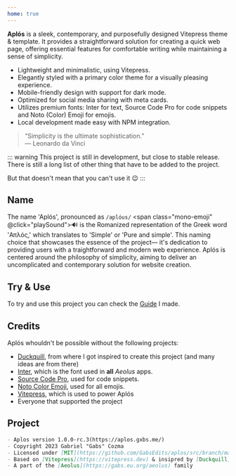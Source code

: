 ```yaml
---
home: true
---
```


**Aplós** is a sleek, contemporary, and purposefully designed Vitepress theme & template. It provides a straightforward solution for creating a quick web page, offering essential features for comfortable writing while maintaining a sense of simplicity.

- Lightweight and minimalistic, using Vitepress.
- Elegantly styled with a primary color theme for a visually pleasing experience.
- Mobile-friendly design with support for dark mode.
- Optimized for social media sharing with meta cards.
- Utilizes premium fonts: Inter for text, Source Code Pro for code snippets and Noto (Color) Emoji for emojis.
- Local development made easy with NPM integration.

> “Simplicity is the ultimate sophistication.”\
> — Leonardo da Vinci

::: warning
This project is still in development, but close to stable release. There is still a long list of other thing that have to be added to the project.

But that doesn't mean that you can't use it :wink:
:::

## Name

The name 'Aplós', pronounced as `/aplóus/` <span class="mono-emoji" @click="playSound">🔊</span> is the Romanized representation of the Greek word 'Απλός,' which translates to 'Simple' or 'Pure and simple'. This naming choice that showcases the essence of the project— it's dedication to providing users with a traightforward and modern web experience. Aplós is centered around the philosophy of simplicity, aiming to deliver an uncomplicated and contemporary solution for website creation.

## Try & Use

To try and use this project you can check the [Guide](/guide/) I made.

## Credits

Aplós whouldn't be possible without the following projects:

- [Duckquill](https://daudix.codeberg.page/duckquill), from where I got inspired to create this project (and many ideas are from there)
- [Inter](https://rsms.me/inter/), which is the font used in **all** _Aeolus_ apps.
- [Source Code Pro](https://adobe-fonts.github.io/source-code-pro/), used for code snippets.
- [Noto Color Emoji](https://fonts.google.com/noto/specimen/Noto+Color+Emoji), used for all emojis.
- [Vitepress](https://vitepress.dev), which is used to power Aplós
- Everyone that supported the project

## Project

```md
- Aplos version 1.0.0-rc.3(https://aplos.gxbs.me/)
- Copyright 2023 Gabriel "Gabs" Cozma
- Licensed under [MIT](https://github.com/GabsEdits/aplos/src/branch/main/LICENSE)
- Based on [Vitepress](https://vitepress.dev) & insipred by [Duckquill](https://daudix.codeberg.page/duckquill)
- A part of the [Aeolus](https://gabs.eu.org/aeolus) family
```

<script setup lang="ts">
    const playSound = () => {
  const audio = new Audio('https://s3-eu-west-1.amazonaws.com/com.idmgroup.lab.sounds.prod/el/a/d/c/adcf1a902482d8ad5ae10ea7307330e0.mp3');
  audio.play();
}
    </script>
